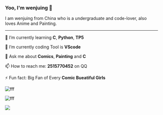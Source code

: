 ### Yoo, I'm wenjuing 👋
I am wenjuing from China who is a undergraduate and code-lover, also loves Anime and Painting.
<hr/>

🌱 I’m currently learning **C**, **Python**, **TP5**

🔭 I’m currently coding Tool is **VScode**

💬 Ask me about **Comics**, **Painting** and **C**

📫 How to reach me: **2515770452** on QQ

⚡ Fun fact: Big Fan of Every **Comic Bueatiful Girls**


![fff](https://github.com/wenjuing/game/blob/master/sleepgril.jpg)

![fff](https://img.shields.io/badge/少数派-SpencerWoo-da282a)

![](https://img.shields.io/badge/Release-Ver1.0.0-blue.svg)
